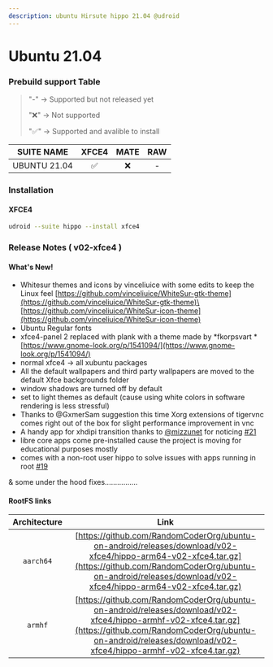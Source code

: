 ```yaml
---
description: ubuntu Hirsute hippo 21.04 @udroid
---
```


# Ubuntu 21.04

### Prebuild support Table

> &#x20; "-"    -> Supported but not released yet
>
> "❌"  -> Not supported
>
> "✅"  -> Supported and avalible to install

|  SUITE NAME  | XFCE4 | MATE | RAW |
| :----------: | :---: | :--: | :-: |
| UBUNTU 21.04 |   ✅   |   ❌  |  -  |

### Installation

#### XFCE4

```bash
udroid --suite hippo --install xfce4
```

### Release Notes ( v02-xfce4 )

#### What's New!

* Whitesur themes and icons by vinceliuice with some edits to keep the Linux feel [https://github.com/vinceliuice/WhiteSur-gtk-theme](https://github.com/vinceliuice/WhiteSur-gtk-theme)\
  [https://github.com/vinceliuice/WhiteSur-icon-theme](https://github.com/vinceliuice/WhiteSur-icon-theme)
* Ubuntu Regular fonts
* xfce4-panel 2 replaced with plank with a theme made by \*fkorpsvart \* [https://www.gnome-look.org/p/1541094/](https://www.gnome-look.org/p/1541094/)
* normal xfce4 -> all xubuntu packages
* All the default wallpapers and third party wallpapers are moved to the default Xfce backgrounds folder
* window shadows are turned off by default
* set to light themes as default (cause using white colors in software rendering is less stressful)
* Thanks to @GxmerSam suggestion this time Xorg extensions of tigervnc comes right out of the box for slight performance improvement in vnc
* A handy app for xhdipi transition thanks to [@mizzunet](https://github.com/mizzunet) for noticing [#21](https://github.com/RandomCoderOrg/ubuntu-on-android/issues/21)
* libre core apps come pre-installed cause the project is moving for educational purposes mostly
* comes with a non-root user hippo to solve issues with apps running in root [#19](https://github.com/RandomCoderOrg/ubuntu-on-android/issues/19)

& some under the hood fixes................

#### RootFS links

| Architecture |                                                                                                             Link                                                                                                             |
| :----------: | :--------------------------------------------------------------------------------------------------------------------------------------------------------------------------------------------------------------------------: |
|   `aarch64`  | [https://github.com/RandomCoderOrg/ubuntu-on-android/releases/download/v02-xfce4/hippo-arm64-v02-xfce4.tar.gz](https://github.com/RandomCoderOrg/ubuntu-on-android/releases/download/v02-xfce4/hippo-arm64-v02-xfce4.tar.gz) |
|    `armhf`   | [https://github.com/RandomCoderOrg/ubuntu-on-android/releases/download/v02-xfce4/hippo-armhf-v02-xfce4.tar.gz](https://github.com/RandomCoderOrg/ubuntu-on-android/releases/download/v02-xfce4/hippo-armhf-v02-xfce4.tar.gz) |

